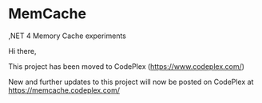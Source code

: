 # MemCache
,NET 4 Memory Cache experiments

Hi there,

This project has been moved to CodePlex (https://www.codeplex.com/)

New and further updates to this project will now be posted on CodePlex at https://memcache.codeplex.com/
